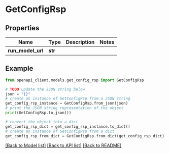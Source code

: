 # GetConfigRsp


## Properties

Name | Type | Description | Notes
------------ | ------------- | ------------- | -------------
**run_model_url** | **str** |  | 

## Example

```python
from openapi_client.models.get_config_rsp import GetConfigRsp

# TODO update the JSON string below
json = "{}"
# create an instance of GetConfigRsp from a JSON string
get_config_rsp_instance = GetConfigRsp.from_json(json)
# print the JSON string representation of the object
print(GetConfigRsp.to_json())

# convert the object into a dict
get_config_rsp_dict = get_config_rsp_instance.to_dict()
# create an instance of GetConfigRsp from a dict
get_config_rsp_from_dict = GetConfigRsp.from_dict(get_config_rsp_dict)
```
[[Back to Model list]](../README.md#documentation-for-models) [[Back to API list]](../README.md#documentation-for-api-endpoints) [[Back to README]](../README.md)



